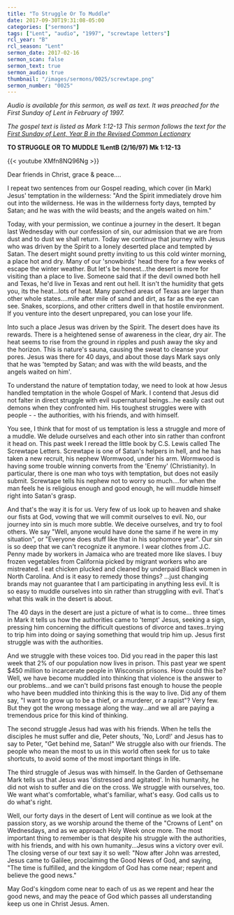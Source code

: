 ```yaml
---
title: "To Struggle Or To Muddle"
date: 2017-09-30T19:31:08-05:00
categories: ["sermons"]
tags: ["Lent", "audio", "1997", "screwtape letters"]
rcl_year: "B"
rcl_season: "Lent"
sermon_date: 2017-02-16
sermon_scan: false
sermon_text: true
sermon_audio: true
thumbnail: "/images/sermons/0025/screwtape.png"
sermon_number: "0025"
---
```

_Audio is available for this sermon, as well as text.  It was preached for the First Sunday of Lent in February of 1997._

<!--more-->

_The gospel text is listed as Mark 1:12-13  This sermon follows the text for the [First Sunday of Lent, Year B in the Revised Common Lectionary](https://lectionary.library.vanderbilt.edu/texts.php?id=71)_

**TO STRUGGLE OR TO MUDDLE 1LentB (2/16/97) Mk 1:12-13**

{{< youtube XMfn8NQ96Ng >}}

Dear friends in Christ, grace & peace....

I repeat two sentences from our Gospel reading, which cover (in Mark) Jesus' temptation in the wilderness: "And the Spirit immediately drove him out into the wilderness. He was in the wilderness forty days, tempted by Satan; and he was with the wild beasts; and the angels waited on him."

Today, with your permission, we continue a journey in the desert. It began last Wednesday with our confession of sin, our admission that we are from dust and to dust we shall return. Today we continue that journey with Jesus who was driven by the Spirit to a lonely deserted place and tempted by Satan. The desert might sound pretty inviting to us this cold winter morning, a place hot and dry. Many of our 'snowbirds' head there for a few weeks of escape the winter weather. But let's be honest...the desert is more for visiting than a place to live. Someone said that if the devil owned both hell and Texas, he'd live in Texas and rent out hell. It isn't the humidity that gets you, its the heat...lots of heat. Many parched areas of Texas are larger than other whole states....mile after mile of sand and dirt, as far as the eye can see. Snakes, scorpions, and other critters dwell in that hostile environment. If you venture into the desert unprepared, you can lose your life.

Into such a place Jesus was driven by the Spirit. The desert does have its rewards. There is a heightened sense of awareness in the clear, dry air. The heat seems to rise from the ground in ripples and push away the sky and the horizon. This is nature's sauna, causing the sweat to cleanse your pores. Jesus was there for 40 days, and about those days Mark says only that he was 'tempted by Satan; and was with the wild beasts, and the angels waited on him'.

To understand the nature of temptation today, we need to look at how Jesus handled temptation in the whole Gospel of Mark. I contend that Jesus did not falter in direct struggle with evil supernatural beings...he easily cast out demons when they confronted him. His toughest struggles were with people - - the authorities, with his friends, and with himself.

You see, I think that for most of us temptation is less a struggle and more of a muddle. We delude ourselves and each other into sin rather than confront it head on. This past week I reread the little book by C.S. Lewis called The Screwtape Letters. Screwtape is one of Satan's helpers in hell, and he has taken a new recruit, his nephew Wormwood, under his arm. Wormwood is having some trouble winning converts from the 'Enemy' (Christianity). In particular, there is one man who toys with temptation, but does not easily submit. Screwtape tells his nephew not to worry so much....for when the man feels he is religious enough and good enough, he will muddle himself right into Satan's grasp.

And that's the way it is for us. Very few of us look up to heaven and shake our fists at God, vowing that we will commit ourselves to evil. No, our journey into sin is much more subtle. We deceive ourselves, and try to fool others. We say "Well, anyone would have done the same if he were in my situation", or "Everyone does stuff like that in his sophomore year". Our sin is so deep that we can't recognize it anymore. I wear clothes from J.C. Penny made by workers in Jamaica who are treated more like slaves. I buy frozen vegetables from California picked by migrant workers who are mistreated. I eat chicken plucked and cleaned by underpaid Black women in North Carolina. And is it easy to remedy those things? ...just changing brands may not guarantee that I am participating in anything less evil. It is so easy to muddle ourselves into sin rather than struggling with evil. That's what this walk in the desert is about.

The 40 days in the desert are just a picture of what is to come... three times in Mark it tells us how the authorities came to 'tempt' Jesus, seeking a sign, pressing him concerning the difficult questions of divorce and taxes..trying to trip him into doing or saying something that would trip him up. Jesus first struggle was with the authorities.

And we struggle with these voices too. Did you read in the paper this last week that 2% of our population now lives in prison. This past year we spent $450 million to incarcerate people in Wisconsin prisons. How could this be? Well, we have become muddled into thinking that violence is the answer to our problems...and we can't build prisons fast enough to house the people who have been muddled into thinking this is the way to live. Did any of them say, "I want to grow up to be a thief, or a murderer, or a rapist"? Very few. But they got the wrong message along the way...and we all are paying a tremendous price for this kind of thinking.

The second struggle Jesus had was with his friends. When he tells the disciples he must suffer and die, Peter shouts, 'No, Lord!' and Jesus has to say to Peter, "Get behind me, Satan!" We struggle also with our friends. The people who mean the most to us in this world often seek for us to take shortcuts, to avoid some of the most important things in life.

The third struggle of Jesus was with himself. In the Garden of Gethsemane Mark tells us that Jesus was 'distressed and agitated'. In his humanity, he did not wish to suffer and die on the cross. We struggle with ourselves, too. We want what's comfortable, what's familiar, what's easy.
God calls us to do what's right.

Well, our forty days in the desert of Lent will continue as we look at the passion story, as we worship around the theme of the "Crowns of Lent" on Wednesdays, and as we approach Holy Week once more. The most important thing to remember is that despite his struggle with the authorities, with his friends, and with his own humanity...Jesus wins a victory over evil. The closing verse of our text say it so well: "Now after John was arrested, Jesus came to Galilee, proclaiming the Good News of God, and saying, "The time is fulfilled, and the kingdom of God has come near; repent and believe the good news."

May God's kingdom come near to each of us as we repent and hear the good news, and may the peace of God which passes all understanding keep us one in Christ Jesus. Amen.
